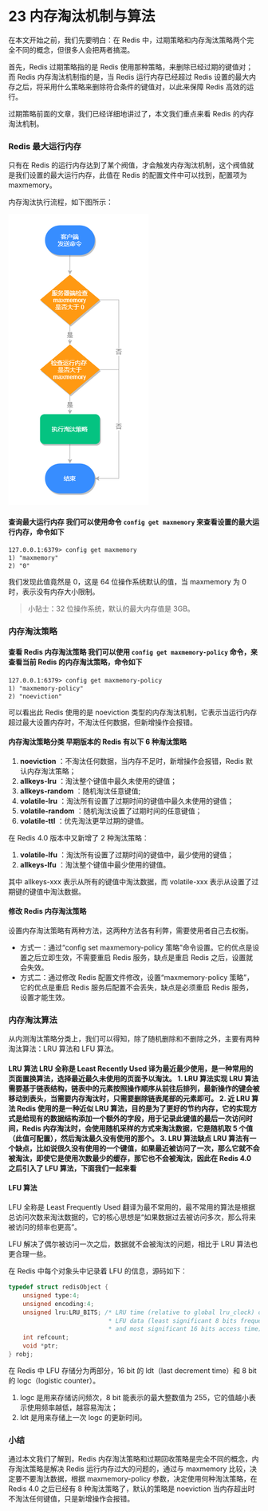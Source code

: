 # 23 内存淘汰机制与算法

在本文开始之前，我们先要明白：在 Redis 中，过期策略和内存淘汰策略两个完全不同的概念，但很多人会把两者搞混。

首先，Redis 过期策略指的是 Redis 使用那种策略，来删除已经过期的键值对；而 Redis 内存淘汰机制指的是，当 Redis 运行内存已经超过 Redis 设置的最大内存之后，将采用什么策略来删除符合条件的键值对，以此来保障 Redis 高效的运行。

过期策略前面的文章，我们已经详细地讲过了，本文我们重点来看 Redis 的内存淘汰机制。

### Redis 最大运行内存

只有在 Redis 的运行内存达到了某个阀值，才会触发内存淘汰机制，这个阀值就是我们设置的最大运行内存，此值在 Redis 的配置文件中可以找到，配置项为 maxmemory。

内存淘汰执行流程，如下图所示：

![img](assets/b9ab9e10-6900-11ea-95ab-8f8eaf73a78b)

#### **查询最大运行内存** 我们可以使用命令 `config get maxmemory` 来查看设置的最大运行内存，命令如下

```shell
127.0.0.1:6379> config get maxmemory
1) "maxmemory"
2) "0"
```

我们发现此值竟然是 0，这是 64 位操作系统默认的值，当 maxmemory 为 0 时，表示没有内存大小限制。

> 小贴士：32 位操作系统，默认的最大内存值是 3GB。

### 内存淘汰策略

#### **查看 Redis 内存淘汰策略** 我们可以使用 `config get maxmemory-policy` 命令，来查看当前 Redis 的内存淘汰策略，命令如下

```shell
127.0.0.1:6379> config get maxmemory-policy
1) "maxmemory-policy"
2) "noeviction"
```

可以看出此 Redis 使用的是 noeviction 类型的内存淘汰机制，它表示当运行内存超过最大设置内存时，不淘汰任何数据，但新增操作会报错。

#### **内存淘汰策略分类** 早期版本的 Redis 有以下 6 种淘汰策略

1. **noeviction** ：不淘汰任何数据，当内存不足时，新增操作会报错，Redis 默认内存淘汰策略；
2. **allkeys-lru** ：淘汰整个键值中最久未使用的键值；
3. **allkeys-random** ：随机淘汰任意键值;
4. **volatile-lru** ：淘汰所有设置了过期时间的键值中最久未使用的键值；
5. **volatile-random** ：随机淘汰设置了过期时间的任意键值；
6. **volatile-ttl** ：优先淘汰更早过期的键值。

在 Redis 4.0 版本中又新增了 2 种淘汰策略：

1. **volatile-lfu** ：淘汰所有设置了过期时间的键值中，最少使用的键值；
2. **allkeys-lfu** ：淘汰整个键值中最少使用的键值。

其中 allkeys-xxx 表示从所有的键值中淘汰数据，而 volatile-xxx 表示从设置了过期键的键值中淘汰数据。

#### **修改 Redis 内存淘汰策略**

设置内存淘汰策略有两种方法，这两种方法各有利弊，需要使用者自己去权衡。

- 方式一：通过“config set maxmemory-policy 策略”命令设置。它的优点是设置之后立即生效，不需要重启 Redis 服务，缺点是重启 Redis 之后，设置就会失效。
- 方式二：通过修改 Redis 配置文件修改，设置“maxmemory-policy 策略”，它的优点是重启 Redis 服务后配置不会丢失，缺点是必须重启 Redis 服务，设置才能生效。

### 内存淘汰算法

从内测淘汰策略分类上，我们可以得知，除了随机删除和不删除之外，主要有两种淘汰算法：LRU 算法和 LFU 算法。

#### **LRU 算法** LRU 全称是 Least Recently Used 译为最近最少使用，是一种常用的页面置换算法，选择最近最久未使用的页面予以淘汰。 **1. LRU 算法实现** LRU 算法需要基于链表结构，链表中的元素按照操作顺序从前往后排列，最新操作的键会被移动到表头，当需要内存淘汰时，只需要删除链表尾部的元素即可。 **2. 近 LRU 算法** Redis 使用的是一种近似 LRU 算法，目的是为了更好的节约内存，它的实现方式是给现有的数据结构添加一个额外的字段，用于记录此键值的最后一次访问时间，Redis 内存淘汰时，会使用随机采样的方式来淘汰数据，它是随机取 5 个值（此值可配置），然后淘汰最久没有使用的那个。 **3. LRU 算法缺点** LRU 算法有一个缺点，比如说很久没有使用的一个键值，如果最近被访问了一次，那么它就不会被淘汰，即使它是使用次数最少的缓存，那它也不会被淘汰，因此在 Redis 4.0 之后引入了 LFU 算法，下面我们一起来看

#### **LFU 算法**

LFU 全称是 Least Frequently Used 翻译为最不常用的，最不常用的算法是根据总访问次数来淘汰数据的，它的核心思想是“如果数据过去被访问多次，那么将来被访问的频率也更高”。

LFU 解决了偶尔被访问一次之后，数据就不会被淘汰的问题，相比于 LRU 算法也更合理一些。

在 Redis 中每个对象头中记录着 LFU 的信息，源码如下：

```c
typedef struct redisObject {
    unsigned type:4;
    unsigned encoding:4;
    unsigned lru:LRU_BITS; /* LRU time (relative to global lru_clock) or
                            * LFU data (least significant 8 bits frequency
                            * and most significant 16 bits access time). */
    int refcount;
    void *ptr;
} robj;
```

在 Redis 中 LFU 存储分为两部分，16 bit 的 ldt（last decrement time）和 8 bit 的 logc（logistic counter）。

1. logc 是用来存储访问频次，8 bit 能表示的最大整数值为 255，它的值越小表示使用频率越低，越容易淘汰；
1. ldt 是用来存储上一次 logc 的更新时间。

### 小结

通过本文我们了解到，Redis 内存淘汰策略和过期回收策略是完全不同的概念，内存淘汰策略是解决 Redis 运行内存过大的问题的，通过与 maxmemory 比较，决定要不要淘汰数据，根据 maxmemory-policy 参数，决定使用何种淘汰策略，在 Redis 4.0 之后已经有 8 种淘汰策略了，默认的策略是 noeviction 当内存超出时不淘汰任何键值，只是新增操作会报错。
